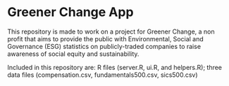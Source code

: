 # Greener Change App
This repository is made to work on a project for Greener Change, a non profit that aims to provide the public with Environmental, Social and Governance (ESG) statistics on publicly-traded companies to raise awareness of social equity and sustainability.

Included in this repository are:
R files (server.R, ui.R, and helpers.R);
three data files (compensation.csv, fundamentals500.csv, sics500.csv)
